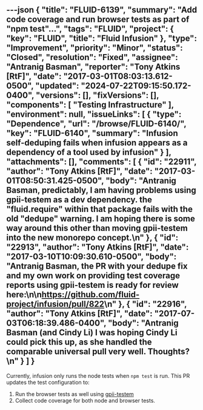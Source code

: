 ---json
{
  "title": "FLUID-6139",
  "summary": "Add code coverage and run browser tests as part of \"npm test\"...",
  "tags": "FLUID",
  "project": {
    "key": "FLUID",
    "title": "Fluid Infusion"
  },
  "type": "Improvement",
  "priority": "Minor",
  "status": "Closed",
  "resolution": "Fixed",
  "assignee": "Antranig Basman",
  "reporter": "Tony Atkins [RtF]",
  "date": "2017-03-01T08:03:13.612-0500",
  "updated": "2024-07-22T09:15:50.172-0400",
  "versions": [],
  "fixVersions": [],
  "components": [
    "Testing Infrastructure"
  ],
  "environment": null,
  "issueLinks": [
    {
      "type": "Dependence",
      "url": "/browse/FLUID-6140/",
      "key": "FLUID-6140",
      "summary": "Infusion self-deduping fails when infusion appears as a dependency of a tool used by infusion"
    }
  ],
  "attachments": [],
  "comments": [
    {
      "id": "22911",
      "author": "Tony Atkins [RtF]",
      "date": "2017-03-01T08:50:31.425-0500",
      "body": "Antranig Basman, predictably, I am having problems using gpii-testem as a dev dependency.  the \"fluid.require\" within that package fails with the old \"dedupe\" warning.  I am hoping there is some way around this other than moving gpii-testem into the new monorepo concept.\n"
    },
    {
      "id": "22913",
      "author": "Tony Atkins [RtF]",
      "date": "2017-03-10T10:09:30.610-0500",
      "body": "Antranig Basman, the PR with your dedupe fix and my own work on providing test coverage reports using gpii-testem is ready for review here:\n\n<https://github.com/fluid-project/infusion/pull/822>\n"
    },
    {
      "id": "22916",
      "author": "Tony Atkins [RtF]",
      "date": "2017-07-03T06:18:39.486-0400",
      "body": "Antranig Basman (and Cindy Li) I was hoping Cindy Li could pick this up, as she handled the comparable universal pull very well.  Thoughts?\n"
    }
  ]
}
---
Currently, infusion only runs the node tests when `npm test` is run.  This PR updates the test configuration to:

1. Run the browser tests as well using [gpii-testem](https://issues.gpii.net/browse/GPII-2296)
2. Collect code coverage for both node and browser tests.

        